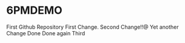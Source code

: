 # 6PMDEMO
First Github Repository
First Change.
Second Change!!@
Yet another Change
Done
Done again
Third
